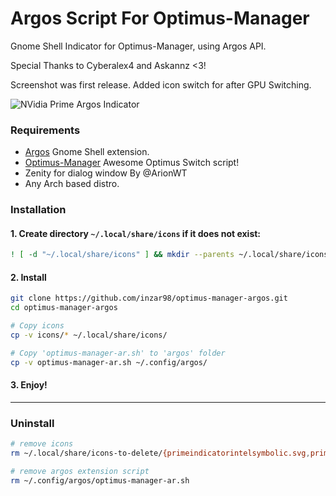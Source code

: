 # Argos Script For Optimus-Manager

Gnome Shell Indicator for Optimus-Manager, using Argos API.

Special Thanks to Cyberalex4 and Askannz <3!

Screenshot was first release. Added icon switch for after GPU Switching.

![NVidia Prime Argos Indicator](https://github.com/inzar98/optimus-manager-argos/blob/master/screenshots/optimus-manager-1.png)                                       

### Requirements

- [Argos](https://extensions.gnome.org/extension/1176/argos/) Gnome Shell extension.
- [Optimus-Manager](https://github.com/Askannz/optimus-manager) Awesome Optimus Switch script!
- Zenity for dialog window By @ArionWT
- Any Arch based distro.


### Installation

#### 1. Create directory `~/.local/share/icons` if it does not exist:

  ```bash
  ! [ -d "~/.local/share/icons" ] && mkdir --parents ~/.local/share/icons
  ```

#### 2. Install

  ```bash
  git clone https://github.com/inzar98/optimus-manager-argos.git
  cd optimus-manager-argos

  # Copy icons
  cp -v icons/* ~/.local/share/icons/

  # Copy 'optimus-manager-ar.sh' to 'argos' folder
  cp -v optimus-manager-ar.sh ~/.config/argos/
  ```

#### 3. Enjoy!

___

### Uninstall

```bash
# remove icons
rm ~/.local/share/icons-to-delete/{primeindicatorintelsymbolic.svg,primeindicatornvidiasymbolic.svg}

# remove argos extension script
rm ~/.config/argos/optimus-manager-ar.sh
```
